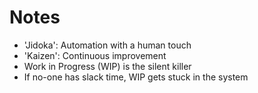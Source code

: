 # Notes

- 'Jidoka': Automation with a human touch
- 'Kaizen': Continuous improvement
- Work in Progress (WIP) is the silent killer
- If no-one has slack time, WIP gets stuck in the system
